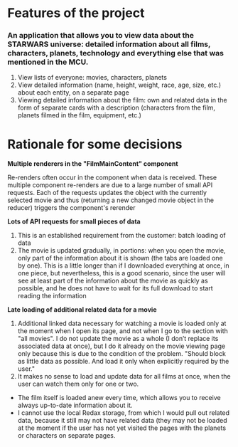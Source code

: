 # Features of the project

### An application that allows you to view data about the STARWARS universe: detailed information about all films, characters, planets, technology and everything else that was mentioned in the MCU.

1. View lists of everyone: movies, characters, planets
2. View detailed information (name, height, weight, race, age, size, etc.) about each entity, on a separate page
3. Viewing detailed information about the film: own and related data in the form of separate cards with a description (characters from the film, planets filmed in the film, equipment, etc.)


# Rationale for some decisions

**Multiple renderers in the "FilmMainContent" component**

Re-renders often occur in the component when data is received. These multiple component re-renders are due to a large number of small API requests.
Each of the requests updates the object with the currently selected movie and thus (returning a new changed movie object in the reducer) triggers the component's rerender 



**Lots of API requests for small pieces of data**

1. This is an established requirement from the customer: batch loading of data
2. The movie is updated gradually, in portions: when you open the movie, only part of the information about it is shown (the tabs are loaded one by one).
This is a little longer than if I downloaded everything at once, in one piece, but nevertheless, this is a good scenario, since the user will see at least part of the information about the movie as quickly as possible, and he does not have to wait for its full download to start reading the information



**Late loading of additional related data for a movie**

1. Additional linked data necessary for watching a movie is loaded only at the moment when I open its page, and not when I go to the section with "all movies".
I do not update the movie as a whole (I don’t replace its associated data at once), but I do it already on the movie viewing page only because this is due to the condition of the problem. "Should block as little data as possible. And load it only when explicitly required by the user."
2. It makes no sense to load and update data for all films at once, when the user can watch them only for one or two.
 - The film itself is loaded anew every time, which allows you to receive always up-to-date information about it.
 - I cannot use the local Redax storage, from which I would pull out related data, because it still may not have related data (they may not be loaded at the moment if the user has not yet visited the pages with the planets or characters on separate pages.